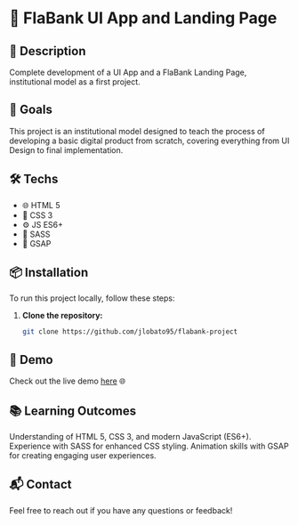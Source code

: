 # 🚀 FlaBank UI App and Landing Page

## 📝 Description
Complete development of a UI App and a FlaBank Landing Page, institutional model as a first project.

## 🎯 Goals
This project is an institutional model designed to teach the process of developing a basic digital product from scratch, covering everything from UI Design to final implementation.

## 🛠️ Techs
- 🌐 HTML 5
- 🎨 CSS 3
- ⚙️ JS ES6+
- 💅 SASS
- 🎥 GSAP

## 📦 Installation
To run this project locally, follow these steps:

1. **Clone the repository:**
   ```bash
   git clone https://github.com/jlobato95/flabank-project

## 🚀 Demo
Check out the live demo <a href="https://jlobato95.github.io/flabank-project/">here</a> 🌐

## 📚 Learning Outcomes
Understanding of HTML 5, CSS 3, and modern JavaScript (ES6+).
Experience with SASS for enhanced CSS styling.
Animation skills with GSAP for creating engaging user experiences.

## 📬 Contact
Feel free to reach out if you have any questions or feedback!
